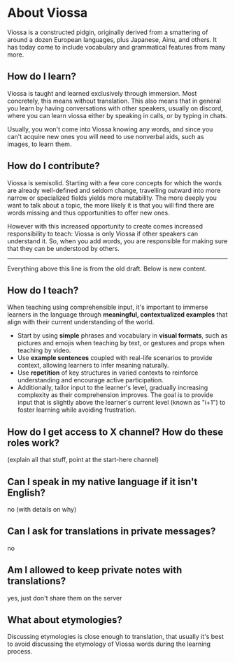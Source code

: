 # About Viossa

Viossa is a constructed pidgin, originally derived from a smattering of around a dozen European languages, plus Japanese, Ainu, and others. It has today come to include vocabulary and grammatical features from many more.

## How do I learn?

Viossa is taught and learned exclusively through immersion. Most concretely, this means without translation. This also means that in general you learn by having conversations with other speakers, usually on discord, where you can learn viossa either by speaking in calls, or by typing in chats.

Usually, you won't come into Viossa knowing any words, and since you can't acquire new ones you will need to use nonverbal aids, such as images, to learn them.

## How do I contribute?

Viossa is semisolid. Starting with a few core concepts for which the words are already well-defined and seldom change, travelling outward into more narrow or specialized fields yields more mutability. The more deeply you want to talk about a topic, the more likely it is that you will find there are words missing and thus opportunities to offer new ones. 

However with this increased opportunity to create comes increased responsibility to teach: Viossa is only Viossa if other speakers can understand it. So, when you add words, you are responsible for making sure that they can be understood by others. 

-----
Everything above this line is from the old draft. Below is new content.

## How do I teach?

When teaching using comprehensible input, it's important to immerse learners in the language through **meaningful, contextualized examples** that align with their current understanding of the world. 
- Start by using **simple** phrases and vocabulary in **visual formats**, such as pictures and emojis when teaching by text, or gestures and props when teaching by video. 
- Use **example sentences** coupled with real-life scenarios to provide context, allowing learners to infer meaning naturally.
- Use **repetition** of key structures in varied contexts to reinforce understanding and encourage active participation. 
- Additionally, tailor input to the learner's level, gradually increasing complexity as their comprehension improves. The goal is to provide input that is slightly above the learner's current level (known as "i+1") to foster learning while avoiding frustration.

## How do I get access to X channel? How do these roles work?

(explain all that stuff, point at the start-here channel)

## Can I speak in my native language if it isn't English?

no (with details on why)

## Can I ask for translations in private messages?

no

## Am I allowed to keep private notes with translations?

yes, just don't share them on the server

## What about etymologies?

Discussing etymologies is close enough to translation, that usually it's best to avoid discussing the etymology of Viossa words during the learning process.
